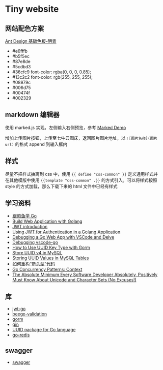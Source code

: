 # Tiny website

## 网站配色方案

[Ant Design 基础色板-明青](https://ant.design/docs/spec/colors-cn#%E5%9F%BA%E7%A1%80%E8%89%B2%E6%9D%BF)

- #e6fffb
- #b5f5ec
- #87e8de
- #5cdbd3
- #36cfc9 font-color: rgba(0, 0, 0, 0.85);
- #13c2c2 font-color: rgb(255, 255, 255);
- #08979c
- #006d75
- #00474f
- #002329

## markdown 编辑器

使用 marked.js 实现，左侧输入右侧预览，参考 [Marked Demo](https://marked.js.org/demo)

增加上传图片按钮，上传至七牛云图床，返回图片图片地址，以 ```![图片名称](图片url)``` 的格式 append 到输入框内

## 样式

尽量不把样式抽离到 css 中，使用 ```{{ define "css-common" }}``` 定义通用样式并在其他模版中使用 ```{{template "css-common" .}}``` 的方式引入，可以将样式按照 style 的方式加载，那么下载下来的 html 文件中已经有样式

## 学习资料

- [跟煎鱼学 Go](https://eddycjy.com/go-categories/)
- [Build Web Application with Golang](https://github.com/astaxie/build-web-application-with-golang/blob/master/zh/preface.md)
- [JWT introduction](https://jwt.io/introduction/)
- [Using JWT for Authentication in a Golang Application](https://www.nexmo.com/blog/2020/03/13/using-jwt-for-authentication-in-a-golang-application-dr)
- [Debugging a Go Web App with VSCode and Delve](https://www.thegreatcodeadventure.com/debugging-a-go-web-app-with-vscode-and-delve/)
- [Debugging vscode-go](https://github.com/golang/vscode-go/blob/master/docs/debugging.md)
- [How to Use UUID Key Type with Gorm](https://medium.com/@the.hasham.ali/how-to-use-uuid-key-type-with-gorm-cc00d4ec7100)
- [Store UUID v4 in MySQL](https://stackoverflow.com/questions/43056220/store-uuid-v4-in-mysql)
- [Storing UUID Values in MySQL Tables](https://mysqlserverteam.com/storing-uuid-values-in-mysql-tables/)
- [如何重构“箭头型”代码](https://coolshell.cn/articles/17757.html)
- [Go Concurrency Patterns: Context](https://blog.golang.org/context)
- [The Absolute Minimum Every Software Developer Absolutely, Positively Must Know About Unicode and Character Sets (No Excuses!)](https://www.joelonsoftware.com/2003/10/08/the-absolute-minimum-every-software-developer-absolutely-positively-must-know-about-unicode-and-character-sets-no-excuses/)

## 库

- [jwt-go](https://github.com/dgrijalva/jwt-go)
- [beego-validation](https://beego.me/docs/mvc/controller/validation.md)
- [gorm](https://gorm.io/docs/query.html#Where)
- [gin](https://gin-gonic.com/docs/examples/controlling-log-output-coloring/)
- [UUID package for Go language](https://github.com/satori/go.uuid)
- [go-redis](https://github.com/go-redis/redis)

## swagger

- [swagger](http://127.0.0.1:10086/swagger/index.html)